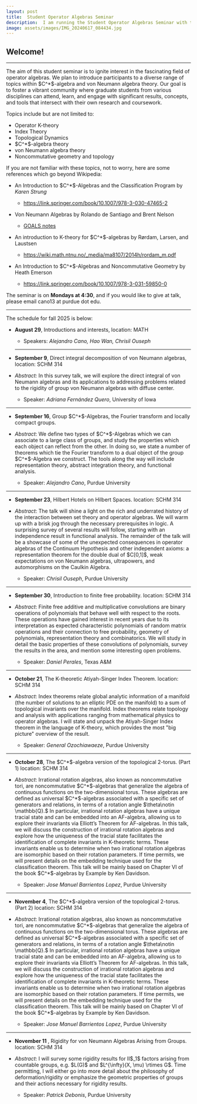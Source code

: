 ```yaml
---
layout: post
title:  Student Operator Algebras Seminar
description:  I am running the Student Operator Algebras Seminar with the help of Hao Wan and Chrisil Ouseph.
image: assets/images/IMG_20240617_084434.jpg
---
```




<h2 id="welcome-">Welcome!</h2>
<hr>
<p>The aim of this student seminar is to ignite interest in the fascinating field of operator algebras. We plan to introduce participants to a diverse range of topics within $C^*$-algebra and von Neumann algebra theory. Our goal is to foster a vibrant community where graduate students from various disciplines can attend, learn, and engage with significant results, concepts, and tools that intersect with their own research and coursework.</p>
<p>Topics include but are not limited to:</p>
<ul>
<li>Operator K-theory</li>
<li>Index Theory</li>
<li>Topological Dynamics</li>
<li>$C^*$-algebra theory</li>
<li>von Neumann algebra theory</li>
<li>Noncommutative geometry and topology</li>
</ul>

<p>If you are not familiar with these topics, not to worry, here are some references which go beyond Wikipedia:</p>
<ul>
<li><p>An Introduction to $C^*$-Algebras and the Classification Program by <em>Karen</em> <em>Strung</em></p>
<ul>
<li><a href="https://link.springer.com/book/10.1007/978-3-030-47465-2">https://link.springer.com/book/10.1007/978-3-030-47465-2</a></li>
</ul>
</li>
<li><p>Von Neumann Algebras by
Rolando de Santiago and Brent Nelson </p>
<ul>
<li><a href="https://users.math.msu.edu/users/banelson/conferences/GOALS/notes/vNa_notes.pdf">GOALS notes</a></li>
</ul>
</li>
<li><p>An introduction to K-theory for $C^*$-algebras by Rørdam, Larsen, and Laustsen</p>
<ul>
<li><a href="https://wiki.math.ntnu.no/_media/ma8107/2014h/rordam_m.pdf">https://wiki.math.ntnu.no/_media/ma8107/2014h/rordam_m.pdf</a></li>
</ul>
</li>
<li><p>An Introduction to $C^*$-Algebras and Noncommutative Geometry by Heath Emerson</p>
<ul>
<li><a href="https://link.springer.com/book/10.1007/978-3-031-59850-0">https://link.springer.com/book/10.1007/978-3-031-59850-0</a></li>
</ul>
</li>
</ul>

<p>The seminar is on <strong>Mondays at 4:30</strong>, and if you would like to give at talk, please email cano13 at purdue dot edu.</p>
<hr>
<p>The schedule for fall 2025 is below:</p>



<ul>
<li><p><strong>August 29</strong>, Introductions and interests, location: MATH </p>
<ul>
<li>Speakers: <em>Alejandro Cano, Hao Wan, Chrisil Ouseph</em></li>
</ul>
</li>
<hr>
<li><p><strong>September 9</strong>, Direct integral decomposition of von Neumann algebras, location: SCHM 314</p>
<li><em>Abstract:</em> In this survey talk, we will explore the direct integral of von Neumann algebras and its applications to addressing problems related to the rigidity of group von Neumann algebras with diffuse center.</li>
<ul>  
<li>Speaker: <em>Adriana Fernández Quero</em>, University of Iowa</li>
</ul>
</li>
</ul>
<hr>
<ul>
<li><p><strong>September 16</strong>, Group $C^*$-Algebras, the Fourier transform and locally compact groups.</p>
</li>
<li><p><em>Abstract</em>: We define two types of $C^*$-Algebras which we can associate to a large class of groups, and study the properties which each object can reflect from the other. In doing so, we state a number of theorems which tie the Fourier transform  to a dual object of the group $C^*$-Algebra we construct. The tools along the way will include representation theory, abstract integration theory, and functional analysis. </p>
<ul>
<li>Speaker: <em>Alejandro Cano</em>, Purdue University</li>
</ul>
</li>
</ul>
<hr>

<ul>
<li><p><strong>September 23</strong>, Hilbert Hotels on Hilbert Spaces. location: SCHM 314</p>
</li>
<li><p><em>Abstract</em>:  The talk will shine a light on the rich and underrated history of the interaction between set theory and operator algebras. We will warm up with a brisk jog through the necessary prerequisites in logic. A surprising survey of several results will follow, starting with an independence result in functional analysis. The remainder of the talk will be a showcase of some of the unexpected consequences in operator algebras of the Continuum Hypothesis and other independent axioms: a representation theorem for the double dual of $C[0,1]$, weak expectations on von Neumann algebras, ultrapowers, and automorphisms on the Caulkin Algebra.
 </p>
<ul>
<li>Speaker: <em>Chrisil Ouseph</em>, Purdue University</li>
</ul>
</li>
</ul>
<hr>


<ul>
<li><p><strong>September 30</strong>, Introduction to finite free probability. location: SCHM 314
</p>
</li>
<li><p><em>Abstract</em>:  Finite free additive and multiplicative convolutions are binary operations of polynomials that behave well with respect to the roots. These operations have gained interest in recent years due to its interpretation as expected characteristic polynomials of random matrix operations and their connection to free probability, geometry of polynomials, representation theory and combinatorics. We will study in detail the basic properties of these convolutions of polynomials, survey the results in the area, and mention some interesting open problems.
 </p>
<ul>
<li>Speaker: <em>Daniel Perales</em>, Texas A&M</li>
</ul>
</li>
</ul>

<hr>

<ul>
<li><p><strong>October 21</strong>, The K-theoretic Atiyah-Singer Index Theorem. location: SCHM 314
</p>
</li>
<li><p><em>Abstract</em>: Index theorems relate global analytic information of a manifold (the number of solutions to an elliptic PDE on the manifold) to a sum of topological invariants over the manifold. Index theorems relate topology and analysis with applications ranging from mathematical physics to operator algebras. I will state and unpack the Atiyah-Singer Index theorem in the language of K-theory, which provides the most "big picture" overview of the result.
 </p>
<ul>
<li>Speaker: <em>General Ozochiawaeze</em>, Purdue University</li>
</ul>
</li>
</ul>
<hr>


<ul>
<li><p><strong>October 28</strong>, The $C^*$-algebra version of the topological 2-torus. (Part 1) location: SCHM 314
</p>
</li>
<li><p><em>Abstract</em>: Irrational rotation algebras, also known as noncommutative tori, are
noncommutative $C^*$-algebras that generalize the algebra of continuous functions on the two-dimensional torus. These algebras are defined as universal
$C^*$-algebras associated with a specific set of generators and relations, in terms
of a rotation angle $\theta\notin \mathbb{Q}.$ In particular, irrational rotation algebras have a
unique tracial state and can be embedded into an AF-algebra, allowing us to
explore their invariants via Elliott’s Theorem for AF-algebras. In this talk, we
will discuss the construction of irrational rotation algebras and explore how the
uniqueness of the tracial state facilitates the identification of complete invariants in K-theoretic terms. These invariants enable us to determine when two
irrational rotation algebras are isomorphic based on their rotation parameters.
If time permits, we will present details on the embedding technique used for the
classification theorem.
This talk will be mainly based on Chapter VI of the book $C^*$-algebras by
Example by Ken Davidson.
 </p>
<ul>
<li>Speaker: <em>Jose Manuel Barrientos Lopez</em>, Purdue University</li>
</ul>
</li>
</ul>

<hr>

<ul>
<li><p><strong>November 4</strong>, The $C^*$-algebra version of the topological 2-torus. (Part 2) location: SCHM 314
</p>
</li>
<li><p><em>Abstract</em>: Irrational rotation algebras, also known as noncommutative tori, are
noncommutative $C^*$-algebras that generalize the algebra of continuous functions on the two-dimensional torus. These algebras are defined as universal
$C^*$-algebras associated with a specific set of generators and relations, in terms
of a rotation angle $\theta\notin \mathbb{Q}.$ In particular, irrational rotation algebras have a
unique tracial state and can be embedded into an AF-algebra, allowing us to
explore their invariants via Elliott’s Theorem for AF-algebras. In this talk, we
will discuss the construction of irrational rotation algebras and explore how the
uniqueness of the tracial state facilitates the identification of complete invariants in K-theoretic terms. These invariants enable us to determine when two
irrational rotation algebras are isomorphic based on their rotation parameters.
If time permits, we will present details on the embedding technique used for the
classification theorem.
This talk will be mainly based on Chapter VI of the book $C^*$-algebras by
Example by Ken Davidson.
 </p>
<ul>
<li>Speaker: <em>Jose Manuel Barrientos Lopez</em>, Purdue University</li>
</ul>
</li>
</ul>


<hr>

<ul>
<li><p><strong>November 11 </strong>, Rigidity for von Neumann Algebras Arising from Groups. location: SCHM 314
</p>
</li>
<li><p><em>Abstract</em>: I will survey some rigidity results for II$_1$ factors arising from countable groups, e.g. $L(G)$ and $L^{\infty}(X, \mu) \rtimes G$. Time permitting, I will either go into more detail about the philosophy of deformation/rigidity or emphasize the geometric properties of groups and their actions necessary for rigidity results.
 </p>
<ul>
<li>Speaker: <em>Patrick Debonis</em>, Purdue University</li>
</ul>
</li>
</ul>





